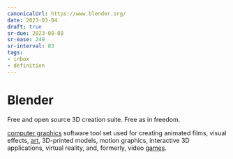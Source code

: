 ```yaml
---
canonicalUrl: https://www.blender.org/
date: 2023-03-04
draft: true
sr-due: 2023-08-08
sr-ease: 249
sr-interval: 83
tags:
- inbox
- definition
---
```


# Blender

Free and open source 3D creation suite. Free as in freedom.

[computer graphics](./computer%20graphics.md) software tool set used for creating animated films, visual
effects, [art](./art.md), 3D-printed models, motion graphics, interactive 3D
applications, virtual reality, and, formerly, video [games](./game.md).